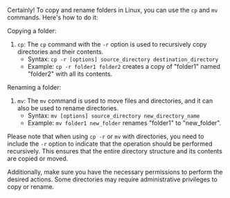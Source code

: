 Certainly! To copy and rename folders in Linux, you can use the `cp` and `mv` commands. Here's how to do it:

Copying a folder:
1. `cp`: The `cp` command with the `-r` option is used to recursively copy directories and their contents.
   - Syntax: `cp -r [options] source_directory destination_directory`
   - Example: `cp -r folder1 folder2` creates a copy of "folder1" named "folder2" with all its contents.

Renaming a folder:
1. `mv`: The `mv` command is used to move files and directories, and it can also be used to rename directories.
   - Syntax: `mv [options] source_directory new_directory_name`
   - Example: `mv folder1 new_folder` renames "folder1" to "new_folder".

Please note that when using `cp -r` or `mv` with directories, you need to include the `-r` option to indicate that the operation should be performed recursively. This ensures that the entire directory structure and its contents are copied or moved.

Additionally, make sure you have the necessary permissions to perform the desired actions. Some directories may require administrative privileges to copy or rename.
